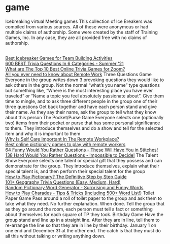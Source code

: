 # game
Icebreaking virtual Meeting games
This collection of Ice Breakers was compiled from various sources. All of these were anonymous or had multiple claims of authorship. Some were created by the staff of Training Games, Inc. In any case, they are all provided free with no claims of authorship.

<br><a href="https://www.brightful.me/blog/best-icebreaker-games-for-team-building-activities/">Best Icebreaker Games for Team Building Activities</a>
<br><a href="https://www.brightful.me/blog/general-trivia-questions/">600 BEST Trivia Questions In 6 Categories - Summer '21</a>
<br><a href="https://www.brightful.me/blog/what-are-the-best-online-trivia-games-for-zoom/">What are The Top 10 Best Online Trivia Games for Zoom?</a>
<br><a href="https://www.brightful.me/blog/all-you-ever-need-to-know-about-remote-work/">All you ever need to know about Remote Work</a>
Three Questions Game
Everyone in the group writes down 3 provoking questions they would like to ask others in the group. Not the normal “what’s you name” type questions but something like, “Where is the most interesting place you have ever traveled” or “Name a topic you feel absolutely passionate about”.
Give them time to mingle, and to ask three different people in the group one of their three questions
Get back together and have each person stand and give their name. As they say their name, ask the group to tell what they know about this person
The Pocket/Purse Game
Everyone selects one (optionally two) items from their pocket or purse that has some personal significance to them. They introduce themselves and do a show and tell for the selected item and why it is important to them
<br><a href="https://www.brightful.me/blog/why-is-self-care-in-important-in-the-remote-workplace/">Why Is Self Care Important In The Remote Workplace?</a>
<br><a href="https://www.brightful.me/blog/best-online-pictionary-games-to-play-with-remote-workers/">Best online pictionary games to play with remote workers</a>
<br><a href="https://www.brightful.me/blog/funny-would-you-rather-questions/">64 Funny Would You Rather Questions - These Will Have You in Stitches!</a>
<br><a href="https://www.brightful.me/blog/hardest-would-you-rather-questions/">138 Hard Would You Rather Questions - Impossible to Decide!</a>
The Talent Show
Everyone selects one talent or special gift that they possess and can demonstrate for the group. They introduce themselves, explain what their special talent is, and then perform their special talent for the group
<br><a href="http://www.brightful.me/blog/how-to-play-pictionary/">How to Play Pictionary? The Definitive Step by Step Guide</a>
<br><a href="https://www.brightful.me/blog/geography-trivia-questions/">101+ Geography Trivia Questions (Easy, Medium, Hard)</a>
<br><a href="http://www.brightful.me/blog/random-pictionary-word-generator/">Random Pictionary Word Generator - Surprising and Funny Words</a>
<br><a href="https://www.brightful.me/blog/how-to-play-charades/">How to Play Charades - Tips & Tricks (Including 500+ Word List!)</a>
Toilet Paper Game
Pass around a roll of toilet paper to the group and ask them to take what they need. No further explanation.
When done. Tell the group that as they go around the room, each person must tell a fact or something about themselves for each square of TP they took.
Birthday Game
Have the group stand and line up in a straight line.
After they are in line, tell them to re-arrange the line so that they are in line by their birthday. January 1 on one end and December 31 at the other end. The catch is that they must do all this without talking or writing anything down.
